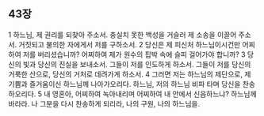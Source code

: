 ## 43장
1 하느님, 제 권리를 되찾아 주소서. 충실치 못한 백성을 거슬러 제 소송을 이끌어 주소서. 거짓되고 불의한 자에게서 저를 구하소서.
2 당신은 제 피신처 하느님이시건만 어찌하여 저를 버리셨습니까? 어찌하여 제가 원수의 핍박 속에 슬피 걸어가야 합니까?
3 당신의 빛과 당신의 진실을 보내소서. 그들이 저를 인도하게 하소서. 그들이 저를 당신의 거룩한 산으로, 당신의 거처로 데려가게 하소서.
4 그러면 저는 하느님의 제단으로, 제 기쁨과 즐거움이신 하느님께 나아가오리다. 하느님, 저의 하느님 비파 타며 당신을 찬송하오리다.
5 내 영혼아, 어찌하여 녹아내리며 어찌하여 내 안에서 신음하느냐? 하느님께 바라라. 나 그분을 다시 찬송하게 되리라, 나의 구원, 나의 하느님을.
